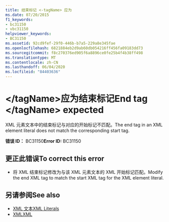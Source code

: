 ```yaml
---
title: 结束标记 <-tagName> 应为
ms.date: 07/20/2015
f1_keywords:
- bc31150
- vbc31150
helpviewer_keywords:
- BC31150
ms.assetid: 92cd9fef-29f0-446b-b7a5-229a8e345fae
ms.openlocfilehash: 6821884eb2d9ab60db054216ff456fa09183dd73
ms.sourcegitcommit: f8c270376ed905f6a8896ce0fe25b4f4b38ff498
ms.translationtype: MT
ms.contentlocale: zh-CN
ms.lasthandoff: 06/04/2020
ms.locfileid: "84403636"
---
```

# <a name="end-tag-tagname-expected"></a><span data-ttu-id="7ecc1-102">\</tagName>应为结束标记</span><span class="sxs-lookup"><span data-stu-id="7ecc1-102">End tag \</tagName> expected</span></span>
<span data-ttu-id="7ecc1-103">XML 元素文本中的结束标记与对应的开始标记不匹配。</span><span class="sxs-lookup"><span data-stu-id="7ecc1-103">The end tag in an XML element literal does not match the corresponding start tag.</span></span>  
  
 <span data-ttu-id="7ecc1-104">**错误 ID：** BC31150</span><span class="sxs-lookup"><span data-stu-id="7ecc1-104">**Error ID:** BC31150</span></span>  
  
## <a name="to-correct-this-error"></a><span data-ttu-id="7ecc1-105">更正此错误</span><span class="sxs-lookup"><span data-stu-id="7ecc1-105">To correct this error</span></span>  
  
- <span data-ttu-id="7ecc1-106">将 XML 结束标记修改为与该 XML 元素文本的 XML 开始标记匹配。</span><span class="sxs-lookup"><span data-stu-id="7ecc1-106">Modify the end XML tag to match the start XML tag for the XML element literal.</span></span>  
  
## <a name="see-also"></a><span data-ttu-id="7ecc1-107">另请参阅</span><span class="sxs-lookup"><span data-stu-id="7ecc1-107">See also</span></span>

- [<span data-ttu-id="7ecc1-108">XML 文本</span><span class="sxs-lookup"><span data-stu-id="7ecc1-108">XML Literals</span></span>](../language-reference/xml-literals/index.md)
- [<span data-ttu-id="7ecc1-109">XML</span><span class="sxs-lookup"><span data-stu-id="7ecc1-109">XML</span></span>](../programming-guide/language-features/xml/index.md)

